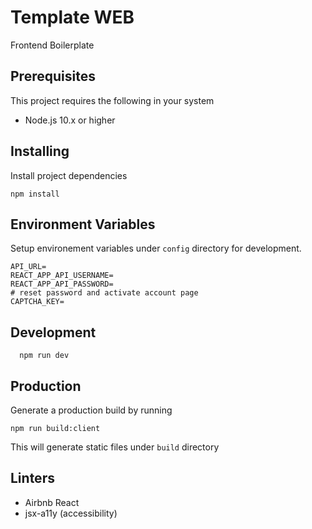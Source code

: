 # Template WEB

Frontend Boilerplate

## Prerequisites

This project requires the following in your system

- Node.js 10.x or higher

## Installing

Install project dependencies

```
npm install
```

## Environment Variables

Setup environement variables under `config` directory for development.

```
API_URL=
REACT_APP_API_USERNAME=
REACT_APP_API_PASSWORD=
# reset password and activate account page
CAPTCHA_KEY=
```

## Development

```
  npm run dev
```

## Production

Generate a production build by running

```
npm run build:client
```

This will generate static files under `build` directory

## Linters

- Airbnb React
- jsx-a11y (accessibility)
